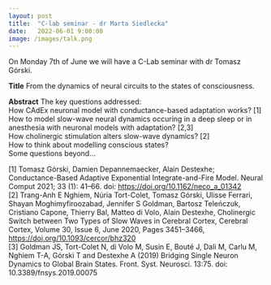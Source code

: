 ```yaml
---
layout: post
title:  "C-lab seminar - dr Marta Siedlecka"
date:   2022-06-01 9:00:00
image: /images/talk.png
---
```


On Monday 7th of June we will have a C-Lab seminar with dr Tomasz Górski.

**Title**
From the dynamics of neural circuits to the states of consciousness.

**Abstract**
The key questions addressed:  
How CAdEx neuronal model with conductance-based adaptation works? [1]  
How to model slow-wave neural dynamics occuring in a deep sleep or in anesthesia with neuronal models with adaptation? [2,3]  
How cholinergic stimulation alters slow-wave dynamics? [2]  
How to think about modelling conscious states?  
Some questions beyond...


[1] Tomasz Górski, Damien Depannemaecker, Alain Destexhe; Conductance-Based Adaptive Exponential Integrate-and-Fire Model. Neural Comput 2021; 33 (1): 41–66. doi: https://doi.org/10.1162/neco_a_01342  
[2] Trang-Anh E Nghiem, Núria Tort-Colet, Tomasz Górski, Ulisse Ferrari, Shayan Moghimyfiroozabad, Jennifer S Goldman, Bartosz Teleńczuk, Cristiano Capone, Thierry Bal, Matteo di Volo, Alain Destexhe, Cholinergic Switch between Two Types of Slow Waves in Cerebral Cortex, Cerebral Cortex, Volume 30, Issue 6, June 2020, Pages 3451–3466, https://doi.org/10.1093/cercor/bhz320  
[3] Goldman JS, Tort-Colet N, di Volo M, Susin E, Bouté J, Dali M, Carlu M, Nghiem T-A, Górski T and Destexhe A (2019) Bridging Single Neuron Dynamics to Global Brain States. Front. Syst. Neurosci. 13:75. doi: 10.3389/fnsys.2019.00075  
